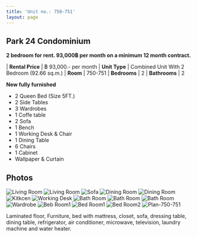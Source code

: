 ```yaml
---
title: 'Unit no.: 750-751'
layout: page
---
```


## Park 24 Condominium

**2 bedroom for rent. 93,000฿ per month on a minimum 12 month contract.**

| **Rental Price** |  ฿ 93,000.- per month
| **Unit Type** |  Combined Unit With 2 Bedroom (92.66 sq.m.)
| **Room** |  750-751
| **Bedrooms** |  2
| **Bathrooms** |  2

**New fully furnished**

* 2 Queen Bed (Size 5FT.)
* 2 Side Tables
* 3 Wardrobes
* 1 Coffe table
* 2 Sofa
* 1 Bench
* 1 Working Desk & Chair
* 1 Dining Table
* 6 Chairs
* 1 Cabinet
* Wallpaper & Curtain

## Photos

![Living Room](/Type2-1.jpg)
![Living Room](/Type2-2.jpg)
![Sofa](/Type2-3.jpg)
![Dining Room](/Type2-4.jpg)
![Dining Room](/Type2-5.jpg)
![Kitkcen](/Type2-6.jpg)
![Working Desk](/Type2-7.jpg)
![Bath Room](/Type2-8.jpg)
![Bath Room](/Type2-9.jpg)
![Bath Room](/Type2-10.jpg)
![Wardrobe](/Type2-11.jpg)
![Beb Room1](/Type2-12.jpg)
![Bed Room1](/Type2-13.jpg)
![Bed Room2](/Type2-14.jpg)
![Plan-750-751](/750-751.jpg)

Laminated floor, Furniture, bed with mattress, closet, sofa, dressing table,
dining table, refrigerator, air conditioner, microwave, television, laundry
machine and water heater.
